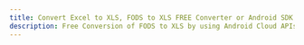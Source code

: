 ---title: Convert Excel to XLS, FODS to XLS FREE Converter or Android SDKdescription: Free Conversion of FODS to XLS by using Android Cloud APIs & SDKs. Also Create, Edit & Render Microsoft Excel, CSV and SpreadsheetML worksheets or spreadsheet in the Cloud.---